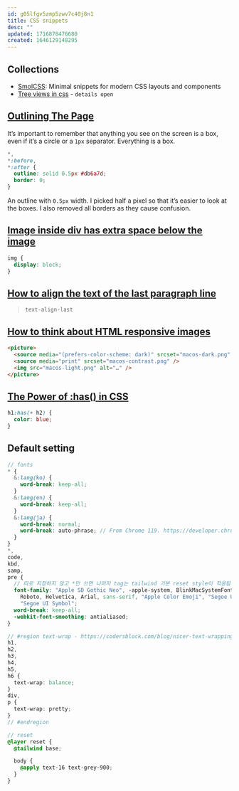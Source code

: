 ```yaml
---
id: g05lfgv5zmp5zwv7c40j8n1
title: CSS snippets
desc: ""
updated: 1716878476680
created: 1646129148295
---
```


## Collections

- [SmolCSS](https://smolcss.dev): Minimal snippets for modern CSS layouts and components
- [Tree views in css](https://iamkate.com/code/tree-views/) - `details open`

## [Outlining The Page](https://ishadeed.com/article/threads-app-css-part-2/#outlining-the-page)

It’s important to remember that anything you see on the screen is a box, even if it’s a circle or a `1px` separator. Everything is a box.

```css
*,
*:before,
*:after {
  outline: solid 0.5px #db6a7d;
  border: 0;
}
```

An outline with `0.5px` width. I picked half a pixel so that it’s easier to look at the boxes. I also removed all borders as they cause confusion.

## [Image inside div has extra space below the image](https://stackoverflow.com/questions/5804256/image-inside-div-has-extra-space-below-the-image)

```css
img {
  display: block;
}
```

## [How to align the text of the last paragraph line](https://www.stefanjudis.com/today-i-learned/how-to-align-the-text-of-the-last-paragraph-line/)

> `text-align-last`

## [How to think about HTML responsive images](https://danburzo.ro/responsive-images-html/)

```html
<picture>
  <source media="(prefers-color-scheme: dark)" srcset="macos-dark.png" />
  <source media="print" srcset="macos-contrast.png" />
  <img src="macos-light.png" alt="…" />
</picture>
```

## [The Power of :has() in CSS](https://css-tricks.com/the-power-of-has-in-css/)

```css
h1:has(+ h2) {
  color: blue;
}
```

## Default setting

```scss
// fonts
* {
  &:lang(ko) {
    word-break: keep-all;
  }
  &:lang(en) {
    word-break: keep-all;
  }
  &:lang(ja) {
    word-break: normal;
    word-break: auto-phrase; // From Chrome 119. https://developer.chrome.com/blog/css-i18n-features?hl=en
  }
}
*,
code,
kbd,
samp,
pre {
  // 따로 지정하지 않고 *만 쓰면 나머지 tag는 tailwind 기본 reset style이 적용됨.
  font-family: "Apple SD Gothic Neo", -apple-system, BlinkMacSystemFont, "Segoe UI",
    Roboto, Helvetica, Arial, sans-serif, "Apple Color Emoji", "Segoe UI Emoji",
    "Segoe UI Symbol";
  word-break: keep-all;
  -webkit-font-smoothing: antialiased;
}

// #region text-wrap - https://codersblock.com/blog/nicer-text-wrapping-with-css-text-wrap/#in-closing
h1,
h2,
h3,
h4,
h5,
h6 {
  text-wrap: balance;
}
div,
p {
  text-wrap: pretty;
}
// #endregion

// reset
@layer reset {
  @tailwind base;

  body {
    @apply text-16 text-grey-900;
  }
}
```
